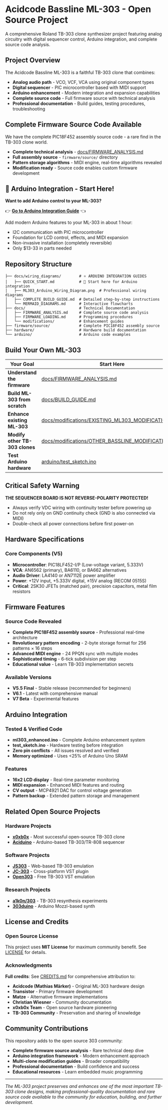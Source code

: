 # Acidcode Bassline ML-303 - Open Source Project

A comprehensive Roland TB-303 clone synthesizer project featuring analog circuitry with digital sequencer control, Arduino integration, and complete source code analysis.

## Project Overview

The Acidcode Bassline ML-303 is a faithful TB-303 clone that combines:
- **Analog audio path** - VCO, VCF, VCA using original component types
- **Digital sequencer** - PIC microcontroller based with MIDI support
- **Arduino enhancement** - Modern integration and expansion capabilities
- **Complete source code** - Full firmware source with technical analysis
- **Professional documentation** - Build guides, testing procedures, troubleshooting

## Complete Firmware Source Code Available

We have the complete PIC18F452 assembly source code - a rare find in the TB-303 clone world.

- **Complete technical analysis** - [docs/FIRMWARE_ANALYSIS.md](docs/FIRMWARE_ANALYSIS.md)
- **Full assembly source** - `firmware/source/` directory
- **Pattern storage algorithms** - MIDI engine, real-time algorithms revealed
- **Modification ready** - Source code enables custom firmware development

## 🚀 Arduino Integration - Start Here!

**Want to add Arduino control to your ML-303?** 

👉 **[Go to Arduino Integration Guide](docs/wiring_diagrams/QUICK_START.md)** 👈

Add modern Arduino features to your ML-303 in about 1 hour:
- I2C communication with PIC microcontroller
- Foundation for LCD control, effects, and MIDI expansion
- Non-invasive installation (completely reversible)
- Only $13-33 in parts needed

## Repository Structure

```
├── docs/wiring_diagrams/        # ⭐ ARDUINO INTEGRATION GUIDES
│   ├── QUICK_START.md           # 🚀 Start here for Arduino integration  
│   ├── ML303_Arduino_Wiring_Diagram.png  # Professional wiring diagrams
│   ├── COMPLETE_BUILD_GUIDE.md  # Detailed step-by-step instructions
│   └── MERMAID_DIAGRAMS.md      # Interactive flowcharts
├── docs/                        # Technical Documentation
│   ├── FIRMWARE_ANALYSIS.md     # Complete source code analysis
│   ├── FIRMWARE_LOADING.md      # Programming procedures
│   └── modifications/           # Enhancement guides
├── firmware/source/             # Complete PIC18F452 assembly source
├── hardware/                    # Hardware build documentation
└── arduino/                     # Arduino code examples
```

## Build Your Own ML-303

| Your Goal | Start Here |
|-----------|------------|
| **Understand the firmware** | [docs/FIRMWARE_ANALYSIS.md](docs/FIRMWARE_ANALYSIS.md) |
| **Build ML-303 from scratch** | [docs/BUILD_GUIDE.md](docs/BUILD_GUIDE.md) |
| **Enhance existing ML-303** | [docs/modifications/EXISTING_ML303_MODIFICATIONS.md](docs/modifications/EXISTING_ML303_MODIFICATIONS.md) |
| **Modify other TB-303 clones** | [docs/modifications/OTHER_BASSLINE_MODIFICATIONS.md](docs/modifications/OTHER_BASSLINE_MODIFICATIONS.md) |
| **Test Arduino hardware** | [arduino/test_sketch.ino](arduino/test_sketch.ino) |

## Critical Safety Warning

**THE SEQUENCER BOARD IS NOT REVERSE-POLARITY PROTECTED!**
- Always verify VDC wiring with continuity tester before powering up
- Do not rely only on GND continuity check (GND is also connected via MIDI)
- Double-check all power connections before first power-on

## Hardware Specifications

### Core Components (V5)
- **Microcontroller**: PIC18LF452-I/P (Low-voltage variant, 5.333V)
- **VCA**: AN6562 (primary), BA6110, or BA662 alternatives
- **Audio Driver**: LA4140 or AN7112E power amplifier
- **Power**: +12V input, +5.333V digital, ±15V analog (RECOM 0515S)
- **Critical**: 2SK30 JFETs (matched pair), precision capacitors, metal film resistors

## Firmware Features

### Source Code Revealed
- **Complete PIC18F452 assembly source** - Professional real-time architecture
- **Revolutionary pattern encoding** - 2-byte storage format for 256 patterns × 16 steps
- **Advanced MIDI engine** - 24 PPQN sync with multiple modes
- **Sophisticated timing** - 6-tick subdivision per step
- **Educational value** - Learn TB-303 implementation secrets

### Available Versions
- **V5.5 Final** - Stable release (recommended for beginners)
- **V6.1** - Latest with comprehensive manual
- **V7 Beta** - Experimental features

## Arduino Integration

### Tested & Verified Code
- **ml303_enhanced.ino** - Complete Arduino enhancement system
- **test_sketch.ino** - Hardware testing before integration
- **Zero pin conflicts** - All issues resolved and verified
- **Memory optimized** - Uses <25% of Arduino Uno SRAM

### Features
- **16x2 LCD display** - Real-time parameter monitoring
- **MIDI expansion** - Enhanced MIDI features and routing
- **CV output** - MCP4921 DAC for control voltage generation
- **Pattern backup** - Extended pattern storage and management

## Related Open Source Projects

### Hardware Projects
- **[x0xb0x](https://github.com/x0xb0x/x0xb0x.github.io)** - Most successful open-source TB-303 clone
- **[Aciduino](https://github.com/midilab/aciduino)** - Arduino-based TB-303/TR-808 sequencer

### Software Projects  
- **[JS303](https://github.com/thedjinn/js303)** - Web-based TB-303 emulation
- **[JC-303](https://github.com/midilab/jc303)** - Cross-platform VST plugin
- **[Open303](https://github.com/maddanio/open303)** - Free TB-303 VST emulation

### Research Projects
- **[a1k0n/303](https://github.com/a1k0n/303)** - TB-303 resynthesis experiments
- **[303duino](https://github.com/treisti/303duino)** - Arduino Mozzi-based synth

## License and Credits

### Open Source License
This project uses **MIT License** for maximum community benefit. See [LICENSE](LICENSE) for details.

### Acknowledgments
**Full credits**: See [CREDITS.md](CREDITS.md) for comprehensive attribution to:
- **Acidcode (Mathias Märker)** - Original ML-303 hardware design
- **Transistor** - Primary firmware development
- **Matze** - Alternative firmware implementations  
- **Christian Wiesner** - Community documentation
- **x0xb0x Team** - Open source hardware pioneering
- **TB-303 Community** - Preservation and sharing of knowledge

## Community Contributions

This repository adds to the open source 303 community:
- **Complete firmware source analysis** - Rare technical deep dive
- **Arduino integration framework** - Modern enhancement approach
- **Multi-clone modification guides** - Broader compatibility
- **Professional documentation** - Build confidence and success
- **Educational resources** - Learn embedded music programming

---

*The ML-303 project preserves and enhances one of the most important TB-303 clone designs, making professional-quality documentation and rare source code available to the community for education, building, and further development.*